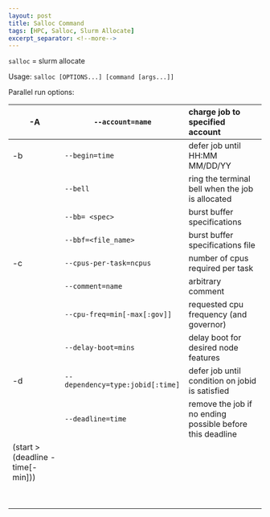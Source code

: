 ```yaml
---
layout: post
title: Salloc Command
tags: [HPC, Salloc, Slurm Allocate]
excerpt_separator: <!--more-->
---
```


<!--more-->

`salloc` = slurm allocate 

Usage: `salloc [OPTIONS...] [command [args...]]`

Parallel run options:

| -A   | `--account=name`                 | charge job to specified account                              |
| ---- | -------------------------------- | :----------------------------------------------------------- |
| -b   | `--begin=time`                   | defer job until HH:MM MM/DD/YY                               |
|      | `--bell`                         | ring the terminal bell when the job is allocated             |
|      | `--bb= <spec>`                   | burst buffer specifications                                  |
|      | `--bbf=<file_name>`              | burst buffer specifications file                             |
| -c   | `--cpus-per-task=ncpus`          | number of cpus required per task                             |
|      | `--comment=name`                 | arbitrary comment                                            |
|      | `--cpu-freq=min[-max[:gov]]`     | requested cpu frequency (and governor)                       |
|      | `--delay-boot=mins`              | delay boot for desired node features                         |
| -d   | `--dependency=type:jobid[:time]` | defer job until condition on jobid is satisfied              |
|      | `--deadline=time`                | remove the job if no ending possible before this deadline
                                            (start > (deadline - time[-min]))                            |
|      |                                  |                                                              |
|      |                                  |                                                              |
|      |                                  |                                                              |
|      |                                  |                                                              |
|      |                                  |                                                              |
|      |                                  |                                                              |
|      |                                  |                                                              |
|      |                                  |                                                              |

